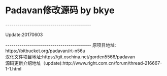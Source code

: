 <h1>Padavan修改源码 by bkye</h1>
------------------------------------------
<p>Update:20170603</p>
------------------------------------------
原项目地址: https://bitbucket.org/padavan/rt-n56u<br>
汉化文件项目地址:https://git.oschina.net/gorden5566/padavan <br>
源码更新介绍地址（update):http://www.right.com.cn/forum/thread-216667-1-1.html
